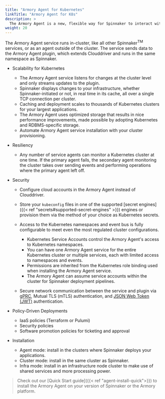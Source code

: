 ```yaml
---
title: "Armory Agent for Kubernetes"
linkTitle: "Armory Agent for K8s"
description: >
  The Armory Agent is a new, flexible way for Spinnaker to interact with your Kubernetes infrastructure
weight: 20
---
```


The Armory Agent service runs in-cluster, like all other Spinnaker<sup>TM</sup> services, or as an agent outside of the cluster. The service sends data to the Armory Agent plugin, which extends Clouddriver and runs in the same namespace as Spinnaker.

* Scalability for Kubernetes

  * The Armory Agent service listens for changes at the cluster level and only streams updates to the plugin.
  * Spinnaker displays changes to your infrastructure, whether Spinnaker-initiated or not, in real time in its cache, all over a single TCP connection per cluster.
  * Caching and deployment scales to thousands of Kubernetes clusters for your largest applications.
  * The Armory Agent uses optimized storage that results in nice performance improvements, made possible by adopting Kubernetes and RDBMS-specific storage.
  * Automate Armory Agent service installation with your cluster provisioning.

* Resiliency

  * Any number of service agents can monitor a Kubernetes cluster at one time. If the primary agent fails, the secondary agent monitoring the cluster takes over sending events and performing operations where the primary agent left off.  

* Security

  * Configure cloud accounts in the Armory Agent instead of Clouddriver.
  * Store your `kubeconfig` files in one of the supported [secret engines]({{< ref "secrets#supported-secret-engines" >}}) engines or provision them via the method of your choice as Kubernetes secrets.
  * Access to the Kubernetes namespaces and event bus is fully configurable to meet even the most regulated cluster configurations.

    * Kubernetes Service Accounts control the Armory Agent's access to Kubernetes namespaces.
    * You can have one Armory Agent service for the entire Kubernetes cluster or multiple services, each with limited access to namespaces and events.
    * Permissions are inherited from the Kubernetes role binding used when installing the Armory Agent service.
    * The Armory Agent can assume service accounts within the cluster for Spinnaker deployment pipelines.

  * Secure network communication between the service and plugin via [gPRC](https://grpc.io/), Mutual TLS (mTLS) authentication, and [JSON Web Token (JWT)](https://jwt.io/) authentication.

* Policy-Driven Deployments

    * IaaS policies (Terraform or Pulumi)
    * Security policies
    * Software promotion policies for ticketing and approval

* Installation

  * Agent mode: install in the clusters where Spinnaker deploys your applications.
  * Cluster mode: install in the same cluster as Spinnaker.
  * Infra mode: install in an infrastructure node cluster to make use of shared services and more processing power.


>Check out our [Quick Start guide]({{< ref "agent-install-quick">}}) to install the Armory Agent on your version of Spinnaker or the Armory platform.
